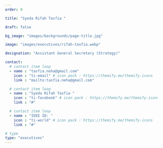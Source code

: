 ```yaml
---
order: 9

title: "Syeda Rifah Tasfia "

draft: false

bg_image: "images/backgrounds/page-title.jpg"

image: "images/executives/rifah-tasfia.webp"

designation: "Assistant General Secretary (Strategy)"

contact:
  # contact item loop
  - name : "tasfia.neha@gmail.com"
    icon : "ti-email" # icon pack : https://themify.me/themify-icons
    link : "mailto:tasfia.neha@gmail.com"

  # contact item loop
  - name : "Syeda Rifah Tasfia "
    icon : "ti-facebook" # icon pack : https://themify.me/themify-icons
    link : "#"

  # contact item loop
  - name : "IEEE ID: "
    icon : "ti-world" # icon pack : https://themify.me/themify-icons
    link : "#"

# type
type: "executives"
---
```

